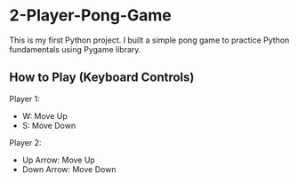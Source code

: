 # 2-Player-Pong-Game
This is my first Python project.
I built a simple pong game to practice Python fundamentals using Pygame library.

## How to Play (Keyboard Controls)
Player 1:
- W: Move Up
- S: Move Down

Player 2:
- Up Arrow: Move Up
- Down Arrow: Move Down
